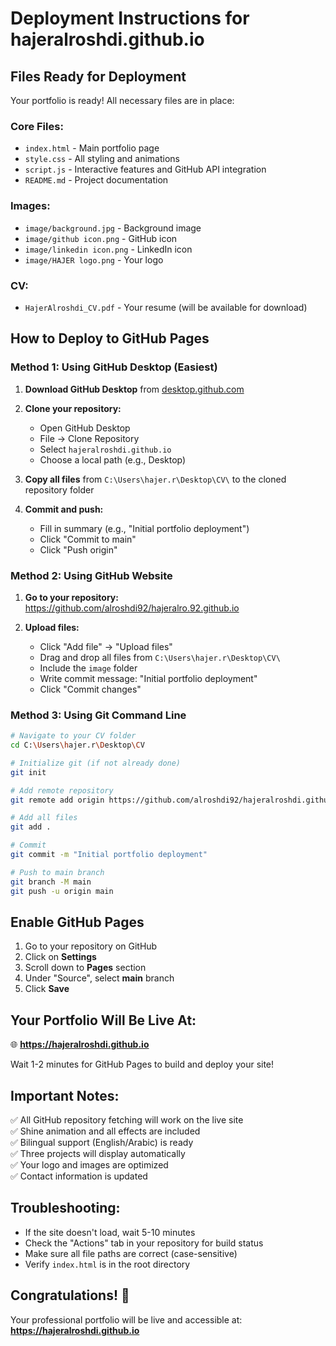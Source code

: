 # Deployment Instructions for hajeralroshdi.github.io

## Files Ready for Deployment

Your portfolio is ready! All necessary files are in place:

### Core Files:
- `index.html` - Main portfolio page
- `style.css` - All styling and animations
- `script.js` - Interactive features and GitHub API integration
- `README.md` - Project documentation

### Images:
- `image/background.jpg` - Background image
- `image/github icon.png` - GitHub icon
- `image/linkedin icon.png` - LinkedIn icon
- `image/HAJER logo.png` - Your logo

### CV:
- `HajerAlroshdi_CV.pdf` - Your resume (will be available for download)

## How to Deploy to GitHub Pages

### Method 1: Using GitHub Desktop (Easiest)

1. **Download GitHub Desktop** from [desktop.github.com](https://desktop.github.com)

2. **Clone your repository:**
   - Open GitHub Desktop
   - File → Clone Repository
   - Select `hajeralroshdi.github.io`
   - Choose a local path (e.g., Desktop)

3. **Copy all files** from `C:\Users\hajer.r\Desktop\CV\` to the cloned repository folder

4. **Commit and push:**
   - Fill in summary (e.g., "Initial portfolio deployment")
   - Click "Commit to main"
   - Click "Push origin"

### Method 2: Using GitHub Website

1. **Go to your repository:** https://github.com/alroshdi92/hajeralro.92.github.io

2. **Upload files:**
   - Click "Add file" → "Upload files"
   - Drag and drop all files from `C:\Users\hajer.r\Desktop\CV\`
   - Include the `image` folder
   - Write commit message: "Initial portfolio deployment"
   - Click "Commit changes"

### Method 3: Using Git Command Line

```bash
# Navigate to your CV folder
cd C:\Users\hajer.r\Desktop\CV

# Initialize git (if not already done)
git init

# Add remote repository
git remote add origin https://github.com/alroshdi92/hajeralroshdi.github.io.git

# Add all files
git add .

# Commit
git commit -m "Initial portfolio deployment"

# Push to main branch
git branch -M main
git push -u origin main
```

## Enable GitHub Pages

1. Go to your repository on GitHub
2. Click on **Settings**
3. Scroll down to **Pages** section
4. Under "Source", select **main** branch
5. Click **Save**

## Your Portfolio Will Be Live At:

🌐 **https://hajeralroshdi.github.io**

Wait 1-2 minutes for GitHub Pages to build and deploy your site!

## Important Notes:

✅ All GitHub repository fetching will work on the live site  
✅ Shine animation and all effects are included  
✅ Bilingual support (English/Arabic) is ready  
✅ Three projects will display automatically  
✅ Your logo and images are optimized  
✅ Contact information is updated  

## Troubleshooting:

- If the site doesn't load, wait 5-10 minutes
- Check the "Actions" tab in your repository for build status
- Make sure all file paths are correct (case-sensitive)
- Verify `index.html` is in the root directory

## Congratulations! 🎉

Your professional portfolio will be live and accessible at:
**https://hajeralroshdi.github.io**

